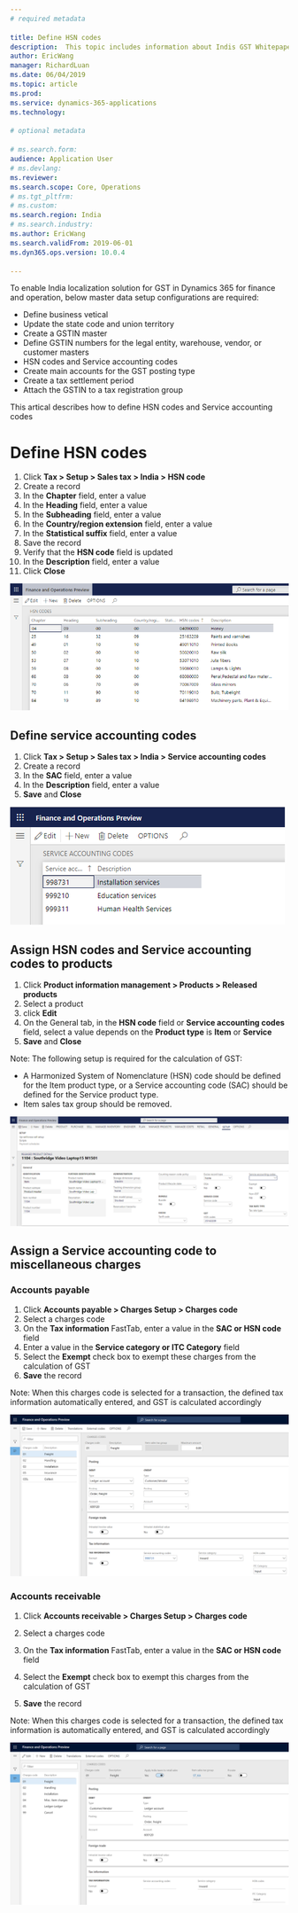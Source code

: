 ```yaml
---
# required metadata

title: Define HSN codes
description:  This topic includes information about Indis GST Whitepaper in Microsoft Dynamics 365 for Finance and Operations.
author: EricWang
manager: RichardLuan
ms.date: 06/04/2019
ms.topic: article
ms.prod: 
ms.service: dynamics-365-applications
ms.technology: 

# optional metadata

# ms.search.form: 
audience: Application User
# ms.devlang: 
ms.reviewer: 
ms.search.scope: Core, Operations
# ms.tgt_pltfrm: 
# ms.custom: 
ms.search.region: India
# ms.search.industry: 
ms.author: EricWang
ms.search.validFrom: 2019-06-01
ms.dyn365.ops.version: 10.0.4

---
```


To enable India localization solution for GST in Dynamics 365 for finance and operation, below master data setup configurations are required:

- Define business vetical
- Update the state code and union territory
- Create a GSTIN master
- Define GSTIN numbers for the legal entity, warehouse, vendor, or customer masters
- HSN codes and Service accounting codes
- Create main accounts for the GST posting type
- Create a tax settlement period
- Attach the GSTIN to a tax registration group

This artical describes how to define HSN codes and Service accounting codes



# Define HSN codes

1. Click **Tax > Setup > Sales tax > India > HSN code**
2. Create a record
3. In the **Chapter** field, enter a value
4. In the **Heading** field, enter a value
5. In the **Subheading** field, enter a value
6. In the **Country/region extension** field, enter a value
7. In the **Statistical suffix** field, enter a value
8. Save the record
9. Verify that the **HSN code** field is updated
10. In the **Description** field, enter a value
11. Click **Close**

![HSN codes](media/HSN-codes.png)



## Define service accounting codes

1. Click **Tax > Setup > Sales tax > India > Service accounting codes**
2. Create a record
3. In the **SAC** field, enter a value
4. In the **Description** field, enter a value
5. **Save** and **Close**

![SAC codes](media/SAC-codes.png)



## Assign HSN codes and Service accounting codes to products

1. Click **Product information management > Products > Released products**
2. Select a product
3. click **Edit**
4. On the General tab, in the **HSN code** field or **Service accounting codes** field, select a value depends on the **Product type** is **Item** or **Service**
5. **Save** and **Close**

Note: The following setup is required for the calculation of GST:

- A Harmonized System of Nomenclature (HSN) code should be defined for the Item product type, or a Service accounting code (SAC) should be defined for the Service product type.
- Item sales tax group should be removed.

![Assign codes to product](media/Assign-codes-to-product.png)



## Assign a Service accounting code to miscellaneous charges

### Accounts payable

1. Click **Accounts payable > Charges Setup > Charges code**
2. Select a charges code
3. On the **Tax information** FastTab, enter a value in the **SAC or HSN code** field
4. Enter a value in the **Service category or ITC Category** field
5. Select the **Exempt** check box to exempt these charges from the calculation of GST
6. **Save** the record

Note: When this charges code is selected for a transaction, the defined tax information automatically entered, and GST is calculated accordingly

![ap charge code](media/ap-charge-code.png)

### Accounts receivable

1. Click **Accounts receivable > Charges Setup > Charges code**

2. Select a charges code

3. On the **Tax information** FastTab, enter a value in the **SAC or HSN code** field

4. Select the **Exempt** check box to exempt this charges from the calculation of GST

5. **Save** the record

Note: When this charges code is selected for a transaction, the defined tax information is automatically entered, and GST is calculated accordingly

![ar charge code](media/ar-charge-code.png)
